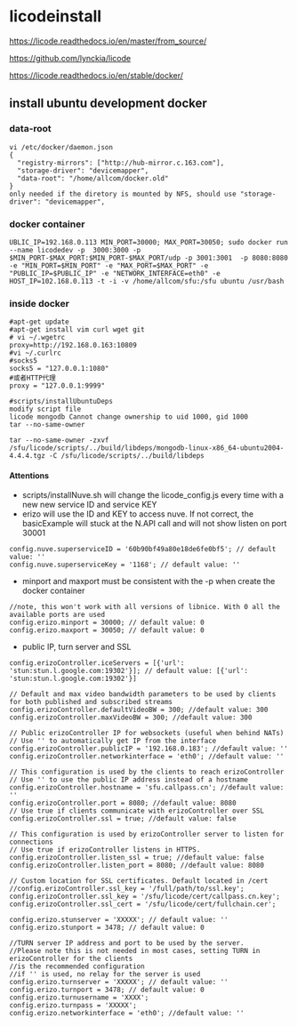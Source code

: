 # licodeinstall
https://licode.readthedocs.io/en/master/from_source/

https://github.com/lynckia/licode

https://licode.readthedocs.io/en/stable/docker/

## install ubuntu development docker
### data-root
```
vi /etc/docker/daemon.json
{
  "registry-mirrors": ["http://hub-mirror.c.163.com"],
  "storage-driver": "devicemapper", 
  "data-root": "/home/allcom/docker.old"
}
only needed if the diretory is mounted by NFS, should use "storage-driver": "devicemapper", 
```
### docker container 
```
UBLIC_IP=192.168.0.113 MIN_PORT=30000; MAX_PORT=30050; sudo docker run --name licodedev -p  3000:3000 -p $MIN_PORT-$MAX_PORT:$MIN_PORT-$MAX_PORT/udp -p 3001:3001  -p 8080:8080 -e "MIN_PORT=$MIN_PORT" -e "MAX_PORT=$MAX_PORT" -e "PUBLIC_IP=$PUBLIC_IP" -e "NETWORK_INTERFACE=eth0" -e HOST_IP=102.168.0.113 -t -i -v /home/allcom/sfu:/sfu ubuntu /usr/bash
```
### inside docker
```
#apt-get update
#apt-get install vim curl wget git
# vi ~/.wgetrc
proxy=http://192.168.0.163:10809
#vi ~/.curlrc
#socks5
socks5 = "127.0.0.1:1080"
#或者HTTP代理
proxy = "127.0.0.1:9999"

#scripts/installUbuntuDeps
modify script file
licode mongodb Cannot change ownership to uid 1000, gid 1000
tar --no-same-owner

tar --no-same-owner -zxvf /sfu/licode/scripts/../build/libdeps/mongodb-linux-x86_64-ubuntu2004-4.4.4.tgz -C /sfu/licode/scripts/../build/libdeps

```

#### Attentions
- scripts/installNuve.sh will change the licode_config.js every time with a new new service ID and service KEY
- erizo will use the ID and KEY to access nuve. If not correct, the basicExample will stuck at the N.API call and will not show listen on port 30001

```
config.nuve.superserviceID = '60b90bf49a80e18de6fe0bf5'; // default value: ''
config.nuve.superserviceKey = '1168'; // default value: ''

```
- minport and maxport must be consistent with the -p when create the docker container

```
//note, this won't work with all versions of libnice. With 0 all the available ports are used
config.erizo.minport = 30000; // default value: 0
config.erizo.maxport = 30050; // default value: 0
```
- public IP, turn server and SSL
```
config.erizoController.iceServers = [{'url': 'stun:stun.l.google.com:19302'}]; // default value: [{'url': 'stun:stun.l.google.com:19302'}]

// Default and max video bandwidth parameters to be used by clients for both published and subscribed streams
config.erizoController.defaultVideoBW = 300; //default value: 300
config.erizoController.maxVideoBW = 300; //default value: 300

// Public erizoController IP for websockets (useful when behind NATs)
// Use '' to automatically get IP from the interface
config.erizoController.publicIP = '192.168.0.183'; //default value: ''
config.erizoController.networkinterface = 'eth0'; //default value: ''

// This configuration is used by the clients to reach erizoController
// Use '' to use the public IP address instead of a hostname
config.erizoController.hostname = 'sfu.callpass.cn'; //default value: ''
config.erizoController.port = 8080; //default value: 8080
// Use true if clients communicate with erizoController over SSL
config.erizoController.ssl = true; //default value: false

// This configuration is used by erizoController server to listen for connections
// Use true if erizoController listens in HTTPS.
config.erizoController.listen_ssl = true; //default value: false
config.erizoController.listen_port = 8080; //default value: 8080

// Custom location for SSL certificates. Default located in /cert
//config.erizoController.ssl_key = '/full/path/to/ssl.key';
config.erizoController.ssl_key = '/sfu/licode/cert/callpass.cn.key';
config.erizoController.ssl_cert = '/sfu/licode/cert/fullchain.cer';

config.erizo.stunserver = 'XXXXX'; // default value: ''
config.erizo.stunport = 3478; // default value: 0

//TURN server IP address and port to be used by the server.
//Please note this is not needed in most cases, setting TURN in erizoController for the clients
//is the recommended configuration
//if '' is used, no relay for the server is used
config.erizo.turnserver = 'XXXXX'; // default value: ''
config.erizo.turnport = 3478; // default value: 0
config.erizo.turnusername = 'XXXX';
config.erizo.turnpass = 'XXXXX';
config.erizo.networkinterface = 'eth0'; //default value: ''

```
